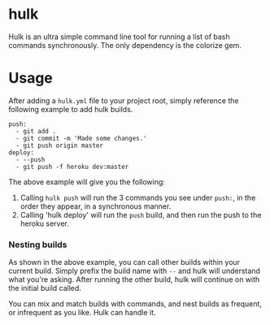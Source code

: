 hulk
====

Hulk is an ultra simple command line tool for running a list of bash commands synchronously. The only dependency is the colorize gem.


# Usage

After adding a `hulk.yml` file to your project root, simply reference the following example to add hulk builds.

```YML
push:
  - git add .
  - git commit -m 'Made some changes.'
  - git push origin master
deploy:
  - --push
  - git push -f heroku dev:master
```

The above example will give you the following: 
 1. Calling `hulk push` will run the 3 commands you see under `push:`, in the order they appear, in a synchronous manner.
 2. Calling 'hulk deploy' will run the `push` build, and then run the push to the heroku server. 

### Nesting builds

As shown in the above example, you can call other builds within your current build. Simply prefix the build name with `--` and hulk will understand what you're asking. After running the other build, hulk will continue on with the initial build called.

You can mix and match builds with commands, and nest builds as frequent, or infrequent as you like. Hulk can handle it.
